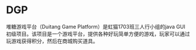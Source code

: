 # DGP
堆糖游戏平台（Duitang Game Platform）是虹猫1703班三人行小组的java GUI初级项目。该项目是一个游戏平台，提供各种好玩简单方便的游戏，玩家可以通过玩游戏获得积分，然后在商城购买道具。
